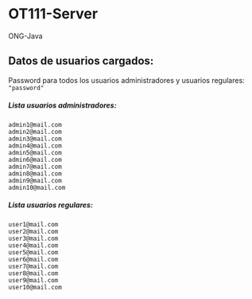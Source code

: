 # OT111-Server
ONG-Java


## Datos de usuarios cargados:
Password para todos los usuarios administradores y usuarios regulares:
`"password"`
##### Lista usuarios administradores:
    admin1@mail.com
    admin2@mail.com
    admin3@mail.com
    admin4@mail.com
    admin5@mail.com
    admin6@mail.com
    admin7@mail.com
    admin8@mail.com
    admin9@mail.com
    admin10@mail.com

##### Lista usuarios regulares:
    user1@mail.com
    user2@mail.com
    user3@mail.com
    user4@mail.com
    user5@mail.com
    user6@mail.com
    user7@mail.com
    user8@mail.com
    user9@mail.com
    user10@mail.com



